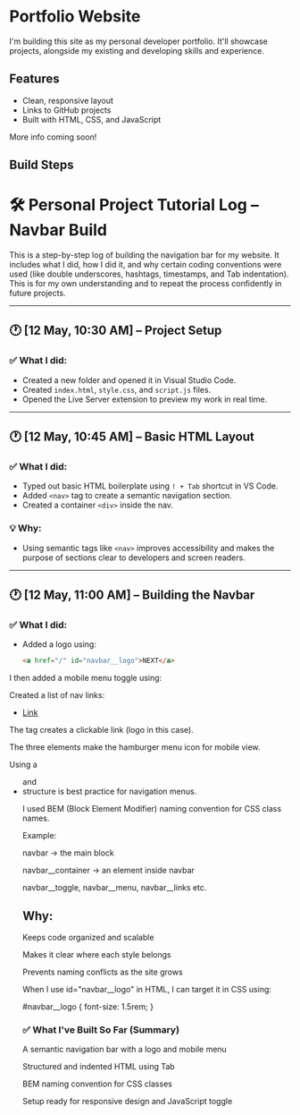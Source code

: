 # Portfolio Website

I'm building this site as my personal developer portfolio. It'll showcase projects, alongside my existing and developing skills and experience. 

## Features
- Clean, responsive layout
- Links to GitHub projects
- Built with HTML, CSS, and JavaScript

More info coming soon!


## Build Steps 

# 🛠️ Personal Project Tutorial Log – Navbar Build

This is a step-by-step log of building the navigation bar for my website. It includes what I did, how I did it, and why certain coding conventions were used (like double underscores, hashtags, timestamps, and Tab indentation). This is for my own understanding and to repeat the process confidently in future projects.

---

## 🕐 [12 May, 10:30 AM] – Project Setup

### ✅ What I did:
- Created a new folder and opened it in Visual Studio Code.
- Created `index.html`, `style.css`, and `script.js` files.
- Opened the Live Server extension to preview my work in real time.

---

## 🕐 [12 May, 10:45 AM] – Basic HTML Layout

### ✅ What I did:
- Typed out basic HTML boilerplate using `! + Tab` shortcut in VS Code.
- Added `<nav>` tag to create a semantic navigation section.
- Created a container `<div>` inside the nav.

### 💡 Why:
- Using semantic tags like `<nav>` improves accessibility and makes the purpose of sections clear to developers and screen readers.

---

## 🕐 [12 May, 11:00 AM] – Building the Navbar

### ✅ What I did:
- Added a logo using:
  ```html
  <a href="/" id="navbar__logo">NEXT</a>

I then added a mobile menu toggle using:
<div class="navbar__toggle" id="mobile-menu">
  <span class="bar"></span>
  <span class="bar"></span>
  <span class="bar"></span>
</div>

Created a list of nav links:
<ul class="navbar__menu">
  <li class="navbar__item">
    <a href="" class="navbar__links">Link</a>
  </li>
</ul>

The <a> tag creates a clickable link (logo in this case).

The three <span class="bar"> elements make the hamburger menu icon for mobile view.

Using a <ul> and <li> structure is best practice for navigation menus.

I used BEM (Block Element Modifier) naming convention for CSS class names.

Example:

navbar → the main block

navbar__container → an element inside navbar

navbar__toggle, navbar__menu, navbar__links etc.

## Why:

Keeps code organized and scalable

Makes it clear where each style belongs

Prevents naming conflicts as the site grows

When I use id="navbar__logo" in HTML, I can target it in CSS using:

#navbar__logo {
  font-size: 1.5rem;
}


### ✅ What I've Built So Far (Summary)
A semantic navigation bar with a logo and mobile menu

Structured and indented HTML using Tab

BEM naming convention for CSS classes

Setup ready for responsive design and JavaScript toggle

